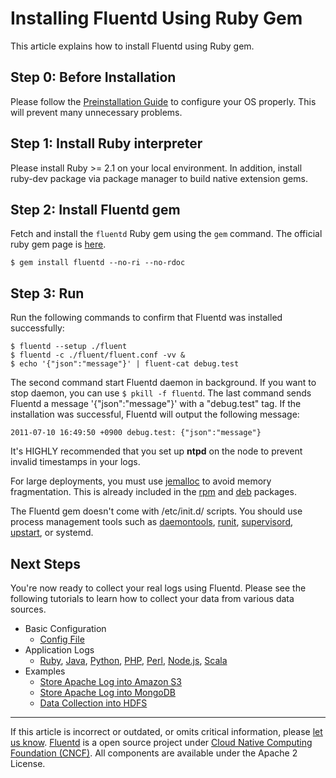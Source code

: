 # Installing Fluentd Using Ruby Gem

This article explains how to install Fluentd using Ruby gem.


## Step 0: Before Installation

Please follow the [Preinstallation Guide](/articles/before-install.md) to configure
your OS properly. This will prevent many unnecessary problems.


## Step 1: Install Ruby interpreter

Please install Ruby \>= 2.1 on your local environment. In addition,
install ruby-dev package via package manager to build native extension
gems.


## Step 2: Install Fluentd gem

Fetch and install the `fluentd` Ruby gem using the `gem` command. The
official ruby gem page is [here](https://rubygems.org/gems/fluentd).

``` {.CodeRay}
$ gem install fluentd --no-ri --no-rdoc
```


## Step 3: Run

Run the following commands to confirm that Fluentd was installed
successfully:

``` {.CodeRay}
$ fluentd --setup ./fluent
$ fluentd -c ./fluent/fluent.conf -vv &
$ echo '{"json":"message"}' | fluent-cat debug.test
```

The second command start Fluentd daemon in background. If you want to
stop daemon, you can use `$ pkill -f fluentd`. The last command sends
Fluentd a message '{"json":"message"}' with a "debug.test" tag. If the
installation was successful, Fluentd will output the following message:

``` {.CodeRay}
2011-07-10 16:49:50 +0900 debug.test: {"json":"message"}
```

It\'s HIGHLY recommended that you set up **ntpd** on the node to prevent
invalid timestamps in your logs.

For large deployments, you must use
[jemalloc](http://www.canonware.com/jemalloc/) to avoid memory
fragmentation. This is already included in the [rpm](/articles/install-by-rpm.md) and
[deb](/articles/install-by-deb.md) packages.

The Fluentd gem doesn\'t come with /etc/init.d/ scripts. You should use
process management tools such as
[daemontools](http://cr.yp.to/daemontools.html),
[runit](http://smarden.org/runit/),
[supervisord](http://supervisord.org/),
[upstart](http://upstart.ubuntu.com/), or systemd.


## Next Steps

You're now ready to collect your real logs using Fluentd. Please see the
following tutorials to learn how to collect your data from various data
sources.

-   Basic Configuration
    -   [Config File](/articles/config-file.md)
-   Application Logs
    -   [Ruby](/articles/ruby.md), [Java](/articles/java.md), [Python](/articles/python.md), [PHP](/articles/php.md),
        [Perl](/articles/perl.md), [Node.js](/articles/nodejs.md), [Scala](/articles/scala.md)
-   Examples
    -   [Store Apache Log into Amazon S3](/articles/apache-to-s3.md)
    -   [Store Apache Log into MongoDB](/articles/apache-to-mongodb.md)
    -   [Data Collection into HDFS](/articles/http-to-hdfs.md)


------------------------------------------------------------------------

If this article is incorrect or outdated, or omits critical information,
please [let us know](https://github.com/fluent/fluentd-docs/issues?state=open).
[Fluentd](http://www.fluentd.org/) is a open source project under [Cloud Native Computing Foundation (CNCF)](https://cncf.io/). All components
are available under the Apache 2 License.

